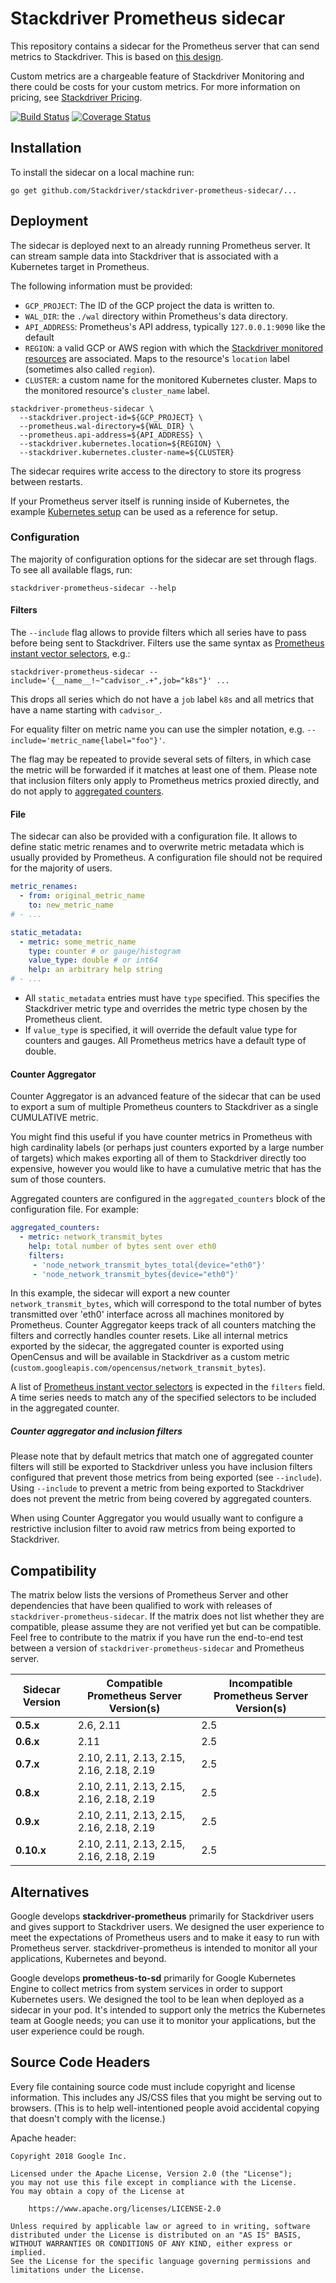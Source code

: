 # Stackdriver Prometheus sidecar

This repository contains a sidecar for the Prometheus server that can send
metrics to Stackdriver. This is based on [this design](docs/design.md).

Custom metrics are a chargeable feature of Stackdriver Monitoring and there could be costs for your custom metrics. For more information on pricing, see [Stackdriver Pricing](https://cloud.google.com/stackdriver/pricing).

[![Build Status](https://travis-ci.com/Stackdriver/stackdriver-prometheus-sidecar.svg?branch=master)](https://travis-ci.com/Stackdriver/stackdriver-prometheus-sidecar)
[![Coverage Status](https://coveralls.io/repos/github/Stackdriver/stackdriver-prometheus-sidecar/badge.svg?branch=master)](https://coveralls.io/github/Stackdriver/stackdriver-prometheus-sidecar?branch=master)

## Installation

To install the sidecar on a local machine run:

```
go get github.com/Stackdriver/stackdriver-prometheus-sidecar/...
```

## Deployment

The sidecar is deployed next to an already running Prometheus server. It can stream
sample data into Stackdriver that is associated with a Kubernetes target in Prometheus.

The following information must be provided:

* `GCP_PROJECT`: The ID of the GCP project the data is written to.
* `WAL_DIR`: the `./wal` directory within Prometheus's data directory.
* `API_ADDRESS`: Prometheus's API address, typically `127.0.0.1:9090` like the default
* `REGION`: a valid GCP or AWS region with which the [Stackdriver monitored resources](https://cloud.google.com/monitoring/api/resources) are associated. Maps to the resource's `location` label (sometimes also called `region`).
* `CLUSTER`: a custom name for the monitored Kubernetes cluster. Maps to the monitored resource's `cluster_name` label.

```
stackdriver-prometheus-sidecar \
  --stackdriver.project-id=${GCP_PROJECT} \
  --prometheus.wal-directory=${WAL_DIR} \
  --prometheus.api-address=${API_ADDRESS} \
  --stackdriver.kubernetes.location=${REGION} \
  --stackdriver.kubernetes.cluster-name=${CLUSTER}
```

The sidecar requires write access to the directory to store its progress between restarts.

If your Prometheus server itself is running inside of Kubernetes, the example [Kubernetes setup](./kube/README.md)
can be used as a reference for setup.

### Configuration

The majority of configuration options for the sidecar are set through flags. To see all available flags, run:

```
stackdriver-prometheus-sidecar --help
```

#### Filters

The `--include` flag allows to provide filters which all series have to pass before being sent to Stackdriver. Filters use the same syntax as [Prometheus instant vector selectors](https://prometheus.io/docs/prometheus/latest/querying/basics/#instant-vector-selectors), e.g.:

```
stackdriver-prometheus-sidecar --include='{__name__!~"cadvisor_.+",job="k8s"}' ...
```

This drops all series which do not have a `job` label `k8s` and all metrics that have a name starting with `cadvisor_`.

For equality filter on metric name you can use the simpler notation, e.g. `--include='metric_name{label="foo"}'`.

The flag may be repeated to provide several sets of filters, in which case the metric will be forwarded if it matches at least one of them. Please note that inclusion filters only apply to Prometheus metrics proxied directly, and do not apply to [aggregated counters](#counter-aggregator).

#### File

The sidecar can also be provided with a configuration file. It allows to define static metric renames and to overwrite metric metadata which is usually provided by Prometheus. A configuration file should not be required for the majority of users.

```yaml
metric_renames:
  - from: original_metric_name
    to: new_metric_name
# - ...

static_metadata:
  - metric: some_metric_name
    type: counter # or gauge/histogram
    value_type: double # or int64
    help: an arbitrary help string
# - ...
```

  * All `static_metadata` entries must have `type` specified. This specifies the Stackdriver metric type and overrides the metric type chosen by the Prometheus client.
  * If `value_type` is specified, it will override the default value type for counters and gauges. All Prometheus metrics have a default type of double.

#### Counter Aggregator

Counter Aggregator is an advanced feature of the sidecar that can be used to export a sum of multiple Prometheus counters to Stackdriver as a single CUMULATIVE metric.

You might find this useful if you have counter metrics in Prometheus with high cardinality labels (or perhaps just counters exported by a large number of targets) which makes exporting all of them to Stackdriver directly too expensive, however you would like to have a cumulative metric that has the sum of those counters.

Aggregated counters are configured in the `aggregated_counters` block of the configuration file. For example:

```yaml
aggregated_counters:
  - metric: network_transmit_bytes
    help: total number of bytes sent over eth0
    filters:
     - 'node_network_transmit_bytes_total{device="eth0"}'
     - 'node_network_transmit_bytes{device="eth0"}'
```

In this example, the sidecar will export a new counter `network_transmit_bytes`, which will correspond to the total number of bytes transmitted over 'eth0' interface across all machines monitored by Prometheus. Counter Aggregator keeps track of all counters matching the filters and correctly handles counter resets. Like all internal metrics exported by the sidecar, the aggregated counter is exported using OpenCensus and will be available in Stackdriver as a custom metric (`custom.googleapis.com/opencensus/network_transmit_bytes`).

A list of [Prometheus instant vector selectors](https://prometheus.io/docs/prometheus/latest/querying/basics/#instant-vector-selectors) is expected in the `filters` field. A time series needs to match any of the specified selectors to be included in the aggregated counter.

##### Counter aggregator and inclusion filters

Please note that by default metrics that match one of aggregated counter filters will still be exported to Stackdriver unless you have inclusion filters configured that prevent those metrics from being exported (see `--include`). Using `--include` to prevent a metric from being exported to Stackdriver does not prevent the metric from being covered by aggregated counters.

When using Counter Aggregator you would usually want to configure a restrictive inclusion filter to avoid raw metrics from being exported to Stackdriver.

## Compatibility

The matrix below lists the versions of Prometheus Server and other dependencies that have been qualified to work with releases of `stackdriver-prometheus-sidecar`. If the matrix does not list whether they are compatible, please assume they are not verified yet but can be compatible. Feel free to contribute to the matrix if you have run the end-to-end test between a version of `stackdriver-prometheus-sidecar` and Prometheus server.

| Sidecar Version | Compatible Prometheus Server Version(s)   | Incompatible Prometheus Server Version(s) |
|-----------------|-------------------------------------------|-------------------------------------------|
| **0.5.x**       | 2.6, 2.11                                 | 2.5                                       |
| **0.6.x**       | 2.11                                      | 2.5                                       |
| **0.7.x**       | 2.10, 2.11, 2.13, 2.15, 2.16, 2.18, 2.19  | 2.5                                       |
| **0.8.x**       | 2.10, 2.11, 2.13, 2.15, 2.16, 2.18, 2.19  | 2.5                                       |
| **0.9.x**       | 2.10, 2.11, 2.13, 2.15, 2.16, 2.18, 2.19  | 2.5                                       |
| **0.10.x**      | 2.10, 2.11, 2.13, 2.15, 2.16, 2.18, 2.19  | 2.5                                       |

## Alternatives

Google develops **stackdriver-prometheus** primarily for Stackdriver users and gives support to Stackdriver users. We designed the user experience to meet the expectations of Prometheus users and to make it easy to run with Prometheus server. stackdriver-prometheus is intended to monitor all your applications, Kubernetes and beyond.

Google develops **prometheus-to-sd** primarily for Google Kubernetes Engine to collect metrics from system services in order to support Kubernetes users. We designed the tool to be lean when deployed as a sidecar in your pod. It's intended to support only the metrics the Kubernetes team at Google needs; you can use it to monitor your applications, but the user experience could be rough.

## Source Code Headers

Every file containing source code must include copyright and license
information. This includes any JS/CSS files that you might be serving out to
browsers. (This is to help well-intentioned people avoid accidental copying that
doesn't comply with the license.)

Apache header:

    Copyright 2018 Google Inc.

    Licensed under the Apache License, Version 2.0 (the "License");
    you may not use this file except in compliance with the License.
    You may obtain a copy of the License at

        https://www.apache.org/licenses/LICENSE-2.0

    Unless required by applicable law or agreed to in writing, software
    distributed under the License is distributed on an "AS IS" BASIS,
    WITHOUT WARRANTIES OR CONDITIONS OF ANY KIND, either express or implied.
    See the License for the specific language governing permissions and
    limitations under the License.
